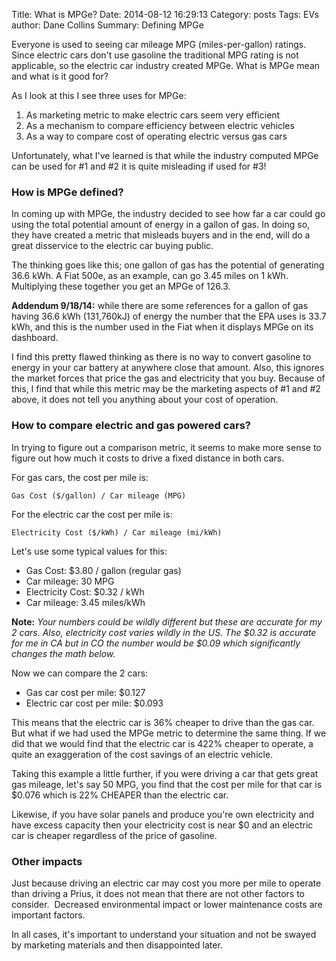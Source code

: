 Title: What is MPGe?
Date: 2014-08-12 16:29:13
Category: posts
Tags: EVs
author: Dane Collins
Summary: Defining MPGe

Everyone is used to seeing car mileage MPG (miles-per-gallon) ratings. Since electric cars don't use gasoline the traditional MPG rating is not applicable, so the electric car industry created MPGe. What is MPGe mean and what is it good for?

As I look at this I see three uses for MPGe:

1. As marketing metric to make electric cars seem very efficient
2. As a mechanism to compare efficiency between electric vehicles
3. As a way to compare cost of operating electric versus gas cars

Unfortunately, what I've learned is that while the industry computed MPGe can be used for #1 and #2 it is quite misleading if used for #3!

### How is MPGe defined?

In coming up with MPGe, the industry decided to see how far a car could go using the total potential amount of energy in a gallon of gas. In doing so, they have created a metric that misleads buyers and in the end, will do a great disservice to the electric car buying public.

The thinking goes like this; one gallon of gas has the potential of generating 36.6 kWh. A Fiat 500e, as an example, can go 3.45 miles on 1 kWh. Multiplying these together you get an MPGe of 126.3.

**Addendum 9/18/14:** while there are some references for a gallon of gas having 36.6 kWh (131,760kJ) of energy the number that the EPA uses is 33.7 kWh, and this is the number used in the Fiat when it displays MPGe on its dashboard.

I find this pretty flawed thinking as there is no way to convert gasoline to energy in your car battery at anywhere close that amount. Also, this ignores the market forces that price the gas and electricity that you buy. Because of this, I find that while this metric may be the marketing aspects of #1 and #2 above, it does not tell you anything about your cost of operation.

### How to compare electric and gas powered cars?

In trying to figure out a comparison metric, it seems to make more sense to figure out how much it costs to drive a fixed distance in both cars.

For gas cars, the cost per mile is: 

	Gas Cost ($/gallon) / Car mileage (MPG)

For the electric car the cost per mile is:

	Electricity Cost ($/kWh) / Car mileage (mi/kWh)

Let's use some typical values for this:

* Gas Cost: $3.80 / gallon (regular gas)
* Car mileage: 30 MPG
* Electricity Cost: $0.32 / kWh
* Car mileage: 3.45 miles/kWh

**Note:** _Your numbers could be wildly different but these are accurate for my 2 cars. Also, electricity cost varies wildly in the US. The $0.32 is accurate for me in CA but in CO the number would be $0.09 which significantly changes the math below._

Now we can compare the 2 cars:

* Gas car cost per mile: $0.127
* Electric car cost per mile: $0.093

This means that the electric car is 36% cheaper to drive than the gas car. But what if we had used the MPGe metric to determine the same thing. If we did that we would find that the electric car is
422% cheaper to operate, a quite an exaggeration of the cost savings of an electric vehicle.

Taking this example a little further, if you were driving a car that gets great gas mileage, let's say 50 MPG, you find that the cost per mile for that car is $0.076 which is 22% CHEAPER than the electric car.

Likewise, if you have solar panels and produce you're own electricity and have excess capacity then your electricity cost is near $0 and an electric car is cheaper regardless of the price of gasoline.

### Other impacts

Just because driving an electric car may cost you more per mile to operate than driving a Prius, it does not mean that there are not other factors to consider.  Decreased environmental impact or lower maintenance costs are important factors. 

In all cases, it's important to understand your situation and not be swayed by marketing materials and then disappointed later.
